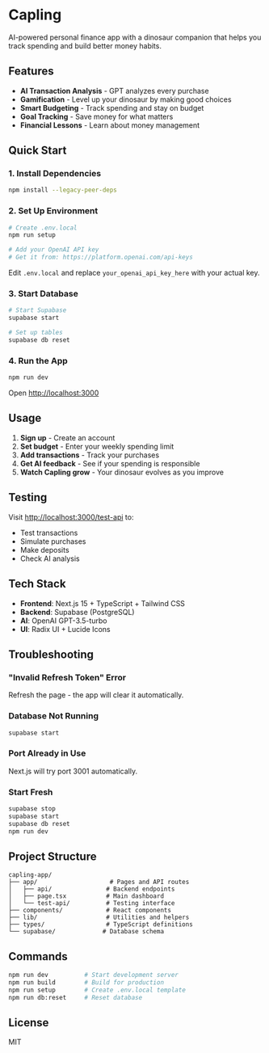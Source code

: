 # Capling

AI-powered personal finance app with a dinosaur companion that helps you track spending and build better money habits.

## Features

- **AI Transaction Analysis** - GPT analyzes every purchase
- **Gamification** - Level up your dinosaur by making good choices
- **Smart Budgeting** - Track spending and stay on budget
- **Goal Tracking** - Save money for what matters
- **Financial Lessons** - Learn about money management

## Quick Start

### 1. Install Dependencies

```bash
npm install --legacy-peer-deps
```

### 2. Set Up Environment

```bash
# Create .env.local
npm run setup

# Add your OpenAI API key
# Get it from: https://platform.openai.com/api-keys
```

Edit `.env.local` and replace `your_openai_api_key_here` with your actual key.

### 3. Start Database

```bash
# Start Supabase
supabase start

# Set up tables
supabase db reset
```

### 4. Run the App

```bash
npm run dev
```

Open [http://localhost:3000](http://localhost:3000)

## Usage

1. **Sign up** - Create an account
2. **Set budget** - Enter your weekly spending limit
3. **Add transactions** - Track your purchases
4. **Get AI feedback** - See if your spending is responsible
5. **Watch Capling grow** - Your dinosaur evolves as you improve

## Testing

Visit [http://localhost:3000/test-api](http://localhost:3000/test-api) to:
- Test transactions
- Simulate purchases
- Make deposits
- Check AI analysis

## Tech Stack

- **Frontend**: Next.js 15 + TypeScript + Tailwind CSS
- **Backend**: Supabase (PostgreSQL)
- **AI**: OpenAI GPT-3.5-turbo
- **UI**: Radix UI + Lucide Icons

## Troubleshooting

### "Invalid Refresh Token" Error
Refresh the page - the app will clear it automatically.

### Database Not Running
```bash
supabase start
```

### Port Already in Use
Next.js will try port 3001 automatically.

### Start Fresh
```bash
supabase stop
supabase start
supabase db reset
npm run dev
```

## Project Structure

```
capling-app/
├── app/                    # Pages and API routes
│   ├── api/               # Backend endpoints
│   ├── page.tsx           # Main dashboard
│   └── test-api/          # Testing interface
├── components/            # React components
├── lib/                   # Utilities and helpers
├── types/                 # TypeScript definitions
└── supabase/             # Database schema
```

## Commands

```bash
npm run dev          # Start development server
npm run build        # Build for production
npm run setup        # Create .env.local template
npm run db:reset     # Reset database
```

## License

MIT

